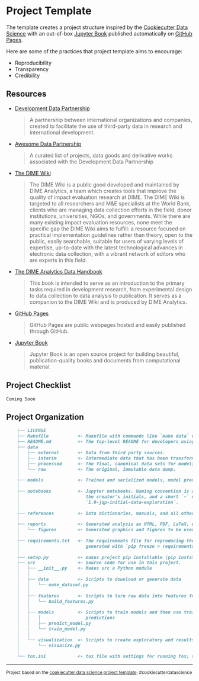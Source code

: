 # Project Template

The template creates a project structure inspired by the [Cookiecutter Data Science](https://drivendata.github.io/cookiecutter-data-science/) with an out-of-box [Jupyter Book](https://jupyterbook.org/intro.html) published automatically on [GitHub Pages](https://pages.github.com).

Here are some of the practices that project template aims to encourage:
- Reproducibility
- Transparency
- Credibility

## Resources

- [Development Data Partnership](https://docs.datapartnership.org)
    > A partnership between international organizations and companies, created to facilitate the use of third-party data in research and international development.

- [Awesome Data Partnership](https://datapartnership.github.io/awesome-datapartnership/)
    > A curated list of projects, data goods and derivative works associated with the Development Data Partnership

- [The DIME Wiki](https://dimewiki.worldbank.org/wiki/Main_Page)
    > The DIME Wiki is a public good developed and maintained by DIME Analytics, a team which creates tools that improve the quality of impact evaluation research at DIME. The DIME Wiki is targeted to all researchers and M&E specialists at the World Bank, clients who are managing data collection efforts in the field, donor institutions, universities, NGOs, and governments. While there are many existing impact evaluation resources, none meet the specific gap the DIME Wiki aims to fulfill: a resource focused on practical implementation guidelines rather than theory, open to the public, easily searchable, suitable for users of varying levels of expertise, up-to-date with the latest technological advances in electronic data collection, with a vibrant network of editors who are experts in this field.

- [The DIME Analytics Data Handbook](https://worldbank.github.io/dime-data-handbook/)
    > This book is intended to serve as an introduction to the primary tasks required in development research, from experimental design to data collection to data analysis to publication. It serves as a companion to the DIME Wiki and is produced by DIME Analytics.

- [GitHub Pages](https://guides.github.com/features/pages/)
    > GitHub Pages are public webpages hosted and easily published through GitHub. 

- [Jupyter Book](https://jupyterbook.org/intro.html)
    > Jupyter Book is an open source project for building beautiful, publication-quality books and documents from computational material.

## Project Checklist

```{important}
Coming Soon
```

## Project Organization

```markdown
    ├── LICENSE
    ├── Makefile           <- Makefile with commands like `make data` or `make train`
    ├── README.md          <- The top-level README for developers using this project.
    ├── data
    │   ├── external       <- Data from third party sources.
    │   ├── interim        <- Intermediate data that has been transformed.
    │   ├── processed      <- The final, canonical data sets for modeling.
    │   └── raw            <- The original, immutable data dump.
    │
    ├── models             <- Trained and serialized models, model predictions, or model summaries
    │
    ├── notebooks          <- Jupyter notebooks. Naming convention is a number (for ordering),
    │                         the creator's initials, and a short `-` delimited description, e.g.
    │                         `1.0-jqp-initial-data-exploration`.
    │
    ├── references         <- Data dictionaries, manuals, and all other explanatory materials.
    │
    ├── reports            <- Generated analysis as HTML, PDF, LaTeX, etc.
    │   └── figures        <- Generated graphics and figures to be used in reporting
    │
    ├── requirements.txt   <- The requirements file for reproducing the analysis environment, e.g.
    │                         generated with `pip freeze > requirements.txt`
    │
    ├── setup.py           <- makes project pip installable (pip install -e .) so src can be imported
    ├── src                <- Source code for use in this project.
    │   ├── __init__.py    <- Makes src a Python module
    │   │
    │   ├── data           <- Scripts to download or generate data
    │   │   └── make_dataset.py
    │   │
    │   ├── features       <- Scripts to turn raw data into features for modeling
    │   │   └── build_features.py
    │   │
    │   ├── models         <- Scripts to train models and then use trained models to make
    │   │   │                 predictions
    │   │   ├── predict_model.py
    │   │   └── train_model.py
    │   │
    │   └── visualization  <- Scripts to create exploratory and results oriented visualizations
    │       └── visualize.py
    │
    └── tox.ini            <- tox file with settings for running tox; see tox.readthedocs.io
```

--------

<p><small>Project based on the <a target="_blank" href="https://drivendata.github.io/cookiecutter-data-science/">cookiecutter data science project template</a>. #cookiecutterdatascience</small></p>
